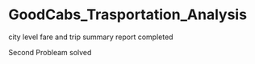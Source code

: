 # GoodCabs_Trasportation_Analysis

city level fare and trip summary report completed

Second Probleam solved

